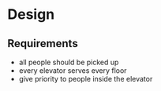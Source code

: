 # Design

## Requirements

- all people should be picked up
- every elevator serves every floor
- give priority to people inside the elevator
